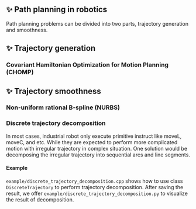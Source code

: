 ✨ Path planning in robotics
----------------------------
Path planning problems can be divided into two parts, trajectory generation
and smoothness.

✨ Trajectory generation
------------------------
### Covariant Hamiltonian Optimization for Motion Planning (CHOMP)


✨ Trajectory smoothness
------------------------
### Non-uniform rational B-spline (NURBS)

### Discrete trajectory decomposition
In most cases, industrial robot only execute primitive instruct like moveL,
moveC, and etc. While they are expected to perform more complicated motion
with irregular trajectory in complex situation. One solution would be
decomposing the irregular trajectory into sequential arcs and line segments.

#### Example
`example/discrete_trajectory_decomposition.cpp` shows how to use class
`DiscreteTrajectory` to perform trajectory decomposition. After saving the
result, we offer `example/discrete_trajectory_decomposition.py` to visualize
the result of decomposition.
